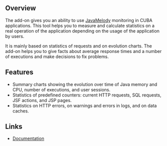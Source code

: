 ## Overview

The add-on gives you an ability to use [JavaMelody](https://github.com/javamelody/javamelody/wiki) monitoring in CUBA applications. This tool helps you to measure and calculate statistics on a real operation of the application depending on the usage of the application by users. 

It is mainly based on statistics of requests and on evolution charts. The add-on helps you to give facts about average response times and a number of executions and make decisions to fix problems.

## Features

- Summary charts showing the evolution over time of Java memory and CPU, number of executions, and user sessions.
- Statistics of predefined counters: current HTTP requests, SQL requests, JSF actions, and JSP pages.
- Statistics on HTTP errors, on warnings and errors in logs, and on data caches.

## Links

- [Documentation](https://github.com/cuba-platform/cuba-jm/blob/master/README.md)

